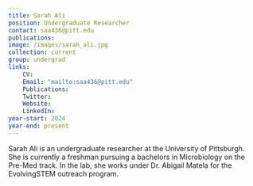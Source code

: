 ```yaml
---
title: Sarah Ali
position: Undergraduate Researcher
contact: saa436@pitt.edu
publications: 
image: /images/sarah_ali.jpg
collection: current
group: undergrad
links:
    CV:
    Email: "mailto:saa436@pitt.edu"
    Publications:
    Twitter:
    Website:
    LinkedIn:
year-start: 2024
year-end: present
---
```

Sarah Ali is an undergraduate researcher at the University of Pittsburgh. She is currently a freshman pursuing a bachelors in Microbiology on the Pre-Med track. In the lab, she works under Dr. Abigail Matela for the EvolvingSTEM outreach program.